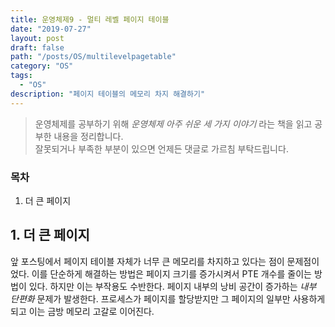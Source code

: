 ```yaml
---
title: 운영체제9 - 멀티 레벨 페이지 테이블
date: "2019-07-27"
layout: post
draft: false
path: "/posts/OS/multilevelpagetable"
category: "OS"
tags:
  - "OS"
description: "페이지 테이블의 메모리 차지 해결하기"
---
```


> 운영체제를 공부하기 위해 *운영체제 아주 쉬운 세 가지 이야기* 라는 책을 읽고 공부한 내용을 정리합니다.  
> 잘못되거나 부족한 부분이 있으면 언제든 댓글로 가르침 부탁드립니다.


### 목차
1. 더 큰 페이지
  
  
## 1. 더 큰 페이지
앞 포스팅에서 페이지 테이블 자체가 너무 큰 메모리를 차지하고 있다는 점이 문제점이었다. 이를 단순하게 해결하는 방법은 페이지 크기를 증가시켜서 PTE 개수를 줄이는 방법이 있다.
하지만 이는 부작용도 수반한다. 페이지 내부의 낭비 공간이 증가하는 *내부 단편화* 문제가 발생한다. 프로세스가 페이지를 할당받지만 그 페이지의 일부만 사용하게 되고 이는 금방 메모리 고갈로 이어진다.



